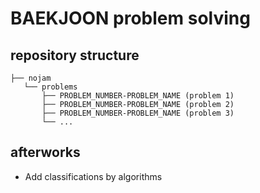 # BAEKJOON problem solving

## repository structure

```
├── nojam
   └── problems
       ├── PROBLEM_NUMBER-PROBLEM_NAME (problem 1)
       ├── PROBLEM_NUMBER-PROBLEM_NAME (problem 2)
       ├── PROBLEM_NUMBER-PROBLEM_NAME (problem 3)
       └── ...
```

## afterworks

- Add classifications by algorithms
